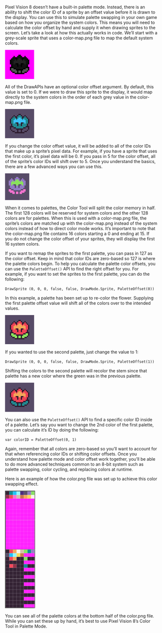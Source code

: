 Pixel Vision 8 doesn’t have a built-in palette mode. Instead, there is an ability to shift the color ID of a sprite by an offset value before it is drawn to the display. You can use this to simulate palette swapping in your own game based on how you organize the system colors. This means you will need to calculate the color offset by hand and supply it when drawing sprites to the screen. Let’s take a look at how this actually works in code. We’ll start with a grey-scale sprite that uses a color-map.png file to map the default system colors.

![image alt text](images/PaletteColorOffset_image_0.png)

All of the DrawAPIs have an optional color offset argument. By default, this value is set to 0. If we were to draw this sprite to the display, it would map directly to the system colors in the order of each grey value in the color-map.png file.

![image alt text](images/PaletteColorOffset_image_1.png)

If you change the color offset value, it will be added to all of the color IDs that make up a sprite’s pixel data. For example, if you have a sprite that uses the first color, it’s pixel data will be 0. If you pass in 5 for the color offset, all of the sprite’s color IDs will shift over to 5. Once you understand the basics, there are a few advanced ways you can use this.

![image alt text](images/PaletteColorOffset_image_2.png)

When it comes to palettes, the Color Tool will split the color memory in half. The first 128 colors will be reserved for system colors and the other 128 colors are for palettes. When this is used with a color-map.png file, the sprite’s colors are matched up with the color-map.png instead of the system colors instead of how to direct color mode works. It’s important to note that the color-map.png file contains 16 colors starting a 0 and ending at 15. If you do not change the color offset of your sprites, they will display the first 16 system colors.

If you want to remap the sprites to the first palette, you can pass in 127 as the color offset. Keep in mind that color IDs are zero-based so 127 is where the palette colors begin. To help you calculate the palette color offsets, you can use the `PaletteOffset()` API to find the right offset for you. For example, if you want to set the sprites to the first palette, you can do the following:

`DrawSprite (0, 0, 0, false, false, DrawMode.Sprite, PaletteOffset(0))`

In this example, a palette has been set up to re-color the flower. Supplying the first palette offset value will shift all of the colors over to the intended values.

![image alt text](images/PaletteColorOffset_image_3.png)

If you wanted to use the second palette, just change the value to 1:

`DrawSprite (0, 0, 0, false, false, DrawMode.Sprite, PaletteOffset(1))`

Shifting the colors to the second palette will recolor the stem since that palette has a new color where the green was in the previous palette.

![image alt text](images/PaletteColorOffset_image_4.png)

You can also use the `PaletteOffset()` API to find a specific color ID inside of a palette. Let’s say you want to change the 2nd color of the first palette, you can calculate it’s ID by doing the following:

`var colorID = PaletteOffset(0, 1)`

Again, remember that all colors are zero-based so you’ll want to account for that when referencing color IDs or shifting color offsets. Once you understand how palette mode and color offset work together, you’ll be able to do more advanced techniques common to an 8-bit system such as palette swapping, color cycling, and replacing colors at runtime.

Here is an example of how the color.png file was set up to achieve this color swapping effect.

![image alt text](images/PaletteColorOffset_image_5.png)

You can see all of the palette colors at the bottom half of the color.png file. While you can set these up by hand, it’s best to use Pixel Vision 8’s Color Tool in Palette Mode.


